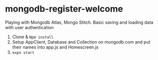 # mongodb-register-welcome
Playing with Mongodb Atlas, Mongo Stitch. Basic saving and loading data with user authentication

1. Clone & ```Npm install```
2. Setup AppClient, Database and Collection on mongodb.com and put their names into app.js and Homescreen.js
3. ```expo start```
